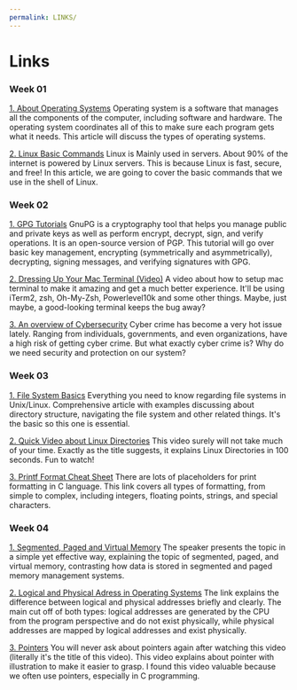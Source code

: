 ```yaml
---
permalink: LINKS/
---
```


# Links
### Week 01
[1. About Operating Systems](https://edu.gcfglobal.org/en/computerbasics/understanding-operating-systems/1/)
Operating system is a software that manages all the components of the computer, including software and hardware. The operating system coordinates all of this to make sure each program gets what it needs. This article will discuss the types of operating systems.

[2. Linux Basic Commands](https://maker.pro/linux/tutorial/basic-linux-commands-for-beginners)
Linux is Mainly used in servers. About 90% of the internet is powered by Linux servers. This is because Linux is fast, secure, and free! In this article, we are going to cover the basic commands that we use in the shell of Linux.

### Week 02
[1. GPG Tutorials](https://www.devdungeon.com/content/gpg-tutorial)
GnuPG is a cryptography tool that helps you manage public and private keys as well as perform encrypt, decrypt, sign, and verify operations. It is an open-source version of PGP. This tutorial will go over basic key management, encrypting (symmetrically and asymmetrically), decrypting, signing messages, and verifying signatures with GPG.


[2. Dressing Up Your Mac Terminal (Video)](https://www.youtube.com/watch?v=CF1tMjvHDRA&ab_channel=JoseanMartinez)
A video about how to setup mac terminal to make it amazing and get a much better experience. It'll be using iTerm2, zsh, Oh-My-Zsh, Powerlevel10k and some other things. Maybe, just maybe, a good-looking terminal keeps the bug away? 

[3. An overview of Cybersecurity](https://www.onelogin.com/learn/what-is-cyber-security)
Cyber crime has become a very hot issue lately. Ranging from individuals, governments, and even organizations, have a high risk of getting cyber crime. But what exactly cyber crime is? Why do we need security and protection on our system?

### Week 03
[1. File System Basics](https://www.tutorialspoint.com/unix/unix-file-system.htm)
Everything you need to know regarding file systems in Unix/Linux. Comprehensive article with examples discussing about directory structure, navigating the file system and other related things. It's the basic so this one is essential.

[2. Quick Video about Linux Directories](https://www.youtube.com/watch?v=42iQKuQodW4&ab_channel=Fireship)
This video surely will not take much of your time. Exactly as the title suggests, it explains Linux Directories in 100 seconds. Fun to watch!

[3. Printf Format Cheat Sheet](https://alvinalexander.com/programming/printf-format-cheat-sheet/)
There are lots of placeholders for print formatting in C language. This link covers all types of formatting, from simple to complex, including integers, floating points, strings, and special characters.


### Week 04
[1. Segmented, Paged and Virtual Memory](https://www.youtube.com/watchv=p9yZNLeOj4s&ab_channel=ComputerScience)
The speaker presents the topic in a simple yet effective way, explaining the topic of segmented, paged, and virtual memory, contrasting how data is stored in segmented and paged memory management systems.


[2. Logical and Physical Adress in Operating Systems](https://www.geeksforgeeks.org/logical-and-physical-address-in-operating-system/)
The link explains the difference between logical and physical addresses briefly and clearly. The main cut off of both types: logical addresses are generated by the CPU from the program perspective and do not exist physically, while physical addresses are mapped by logical addresses and exist physically.

[3. Pointers](https://www.youtube.com/watch?v=2ybLD6_2gKM&ab_channel=LowLevelLearning)
You will never ask about pointers again after watching this video (literally it's the title of this video). This video explains about pointer with illustration to make it easier to grasp. I found this video valuable because we often use pointers, especially in C programming.










